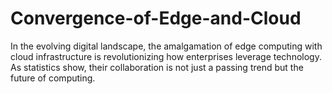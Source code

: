 # Convergence-of-Edge-and-Cloud
In the evolving digital landscape, the amalgamation of edge computing with cloud infrastructure is revolutionizing how enterprises leverage technology. As statistics show, their collaboration is not just a passing trend but the future of computing. 
